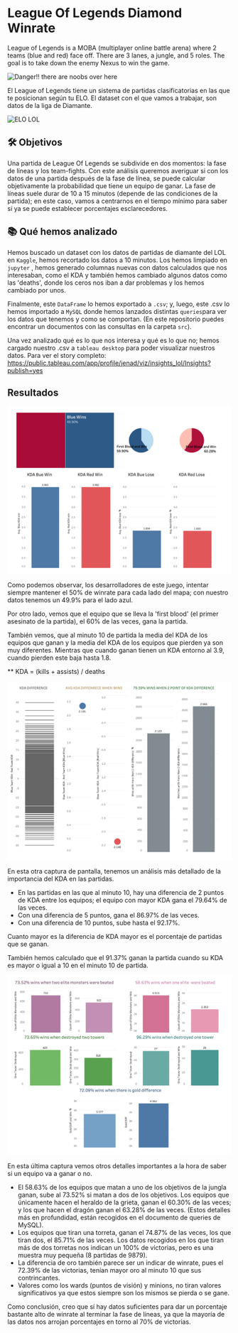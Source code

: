 
# League Of Legends Diamond Winrate

  

League of Legends is a MOBA (multiplayer online battle arena) where 2 teams (blue and red) face off. There are 3 lanes, a jungle, and 5 roles. The goal is to take down the enemy Nexus to win the game.

  

![Danger!! there are noobs over here](https://map.riftkit.net/img/rift/normal.jpg)

  

El League of Legends tiene un sistema de partidas clasificatorias en las que te posicionan según tu ELO. El dataset con el que vamos a trabajar, son datos de la liga de Diamante.

  

![ELO LOL](https://support-leagueoflegends.riotgames.com/hc/article_attachments/4462543080723/ranked-infographic-league-of-legends-season-1__1_-LATAM.jpg)

  

## 🛠️ Objetivos

  

Una partida de League Of Legends se subdivide en dos momentos: la fase de líneas y los team-fights. Con este análisis queremos averiguar si con los datos de una partida después de la fase de línea, se puede calcular objetivamente la probabilidad que tiene un equipo de ganar. La fase de líneas suele durar de 10 a 15 minutos (depende de las condiciones de la partida); en este caso, vamos a centrarnos en el tiempo mínimo para saber si ya se puede establecer porcentajes esclarecedores.

  
  

## 📚 Qué hemos analizado

  

Hemos buscado un dataset con los datos de partidas de diamante del LOL en `Kaggle`, hemos recortado los datos a 10 minutos. Los hemos limpiado en `jupyter` , hemos generado columnas nuevas con datos calculados que nos interesaban, como el KDA y también hemos cambiado algunos datos como las 'deaths', donde los ceros nos iban a dar problemas y los hemos cambiado por unos.

  

Finalmente, este `DataFrame` lo hemos exportado a `.csv`; y, luego, este .csv lo hemos importado a `MySQL` donde hemos lanzados distintas `queries`para ver los datos que tenemos y como se comportan. (En este repositorio puedes encontrar un documentos con las consultas en la carpeta `src`).

  

Una vez analizado qué es lo que nos interesa y qué es lo que no; hemos cargado nuestro .csv a `tableau desktop` para poder visualizar nuestros datos. Para ver el story completo: https://public.tableau.com/app/profile/jenad/viz/insights_lol/Insights?publish=yes

  
  

## Resultados

  

![Insight1](/img/insights1.png)

  

Como podemos observar, los desarrolladores de este juego, intentar siempre mantener el 50% de winrate para cada lado del mapa; con nuestro datos tenemos un 49.9% para el lado azul.

  

Por otro lado, vemos que el equipo que se lleva la 'first blood' (el primer asesinato de la partida), el 60% de las veces, gana la partida.

  

También vemos, que al minuto 10 de partida la media del KDA de los equipos que ganan y la media del KDA de los equipos que pierden ya son muy diferentes. Mientras que cuando ganan tienen un KDA entorno al 3.9, cuando pierden este baja hasta 1.8.

  

** KDA = (kills + assists) / deaths

  

![Insight2](/img/insights2.png)

En esta otra captura de pantalla, tenemos un análisis más detallado de la importancia del KDA en las partidas. 

- En las partidas en las que al minuto 10, hay una diferencia de 2 puntos de KDA entre los equipos; el equipo con mayor KDA gana el 79.64% de las veces.
- Con una diferencia de 5 puntos, gana el 86.97% de las veces.
- Con una diferencia de 10 puntos, sube hasta el 92.17%.

Cuanto mayor es la diferencia de KDA mayor es el porcentaje de partidas que se ganan.

También hemos calculado que el 91.37% ganan la partida cuando su KDA es mayor o igual a 10 en el minuto 10 de partida.

![Insight3](/img/insights3.png)

En esta última captura vemos otros detalles importantes a la hora de saber si un equipo va a ganar o no.

- El 58.63% de los equipos que matan a uno de los objetivos de la jungla ganan, sube al 73.52% si matan a dos de los objetivos. Los equipos que únicamente hacen el heraldo de la grieta, ganan el 60.30% de las veces; y los que hacen el dragón ganan el 63.28% de las veces. (Estos detalles más en profundidad, están recogidos en el documento de queries de MySQL).
- Los equipos que tiran una torreta, ganan el 74.87% de las veces, los que tiran dos, el 85.71% de las veces. Los datos recogidos en los que tiran más de dos torretas nos indican un 100% de victorias, pero es una muestra muy pequeña (8 partidas de 9879).
- La diferencia de oro también parece ser un indicar de winrate, pues el 72.39% de las victorias, tenían mayor oro al minuto 10 que sus contrincantes.
- Valores como los wards (puntos de visión) y minions, no tiran valores significativos ya que estos siempre son los mismos se pierda o se gane.


Como conclusión, creo que sí hay datos suficientes para dar un porcentaje bastante alto de winrate al terminar la fase de líneas, ya que la mayoría de las datos nos arrojan porcentajes en torno al 70% de victorias.